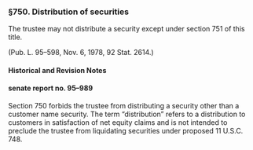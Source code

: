 ### §750. Distribution of securities ###

The trustee may not distribute a security except under section 751 of this title.

(Pub. L. 95–598, Nov. 6, 1978, 92 Stat. 2614.)

#### Historical and Revision Notes ####

#### senate report no. 95–989 ####

Section 750 forbids the trustee from distributing a security other than a customer name security. The term “distribution” refers to a distribution to customers in satisfaction of net equity claims and is not intended to preclude the trustee from liquidating securities under proposed 11 U.S.C. 748.
